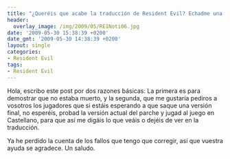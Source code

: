 ```yaml
---
title: "¿Queréis que acabe la traducción de Resident Evil? Echadme una mano"
header:
  overlay_image: /img/2009/05/RE1Noti06.jpg
date: '2009-05-30 15:38:39 +0200'
date_gmt: '2009-05-30 14:38:39 +0200'
layout: single
categories:
- Resident Evil
tags:
- Resident Evil
---
```

Hola, escribo este post por dos razones básicas: La primera es para demostrar 
que no estaba muerto, y la segunda, que me gustaría pediros a vosotros los 
jugadores que si estáis esperando a que saque una versión final, no esperéis, 
probad la versión actual del parche y jugad al juego en Castellano, para que 
así me digáis lo que veáis o dejéis de ver en la traducción.

Ya he perdido la cuenta de los fallos que tengo que corregir, así que vuestra 
ayuda se agradece. Un saludo.

